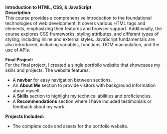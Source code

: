 **Introduction to HTML, CSS, & JavaScript**  
   **Description:**  
   This course provides a comprehensive introduction to the foundational technologies of web development. It covers various HTML tags and elements, emphasizing their features and browser support. Additionally, the course explores CSS frameworks, styling attributes, and different types of styling, including inline and external styles. JavaScript fundamentals are also introduced, including variables, functions, DOM manipulation, and the use of APIs.

   **Final Project:**  
   For the final project, I created a single portfolio website that showcases my skills and projects. The website features:
   - A **navbar** for easy navigation between sections.
   - An **About Me** section to provide visitors with background information about myself.
   - A **Skills** section to highlight my technical abilities and proficiencies.
   - A **Recommendations** section where I have included testimonials or feedback about my work.

   **Projects Included:**  
   - The complete code and assets for the portfolio website.
